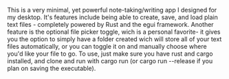 This is a very minimal, yet powerful note-taking/writing app I designed for my desktop. It's features include being able to create, save, and load plain text files - completely powered by Rust and the egui framework. 
Another feature is the optional file picker toggle, wich is a personal favorite- it gives you the option to simply have a folder created wich will store all of your text files automatically, or you can toggle it on and manually 
choose where you'd like your file to go. To use, just make sure you have rust and cargo installed, and clone and run with cargo run (or cargo run --release if you plan on saving the executable).
